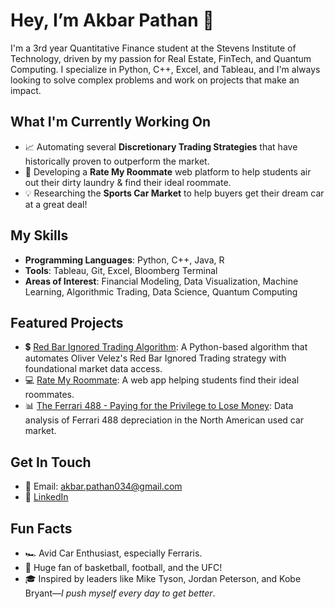 # Hey, I’m Akbar Pathan 👋

I'm a 3rd year Quantitative Finance student at the Stevens Institute of Technology, driven by my passion for Real Estate, FinTech, and Quantum Computing. I specialize in Python, C++, Excel, and Tableau, and I'm always looking to solve complex problems and work on projects that make an impact.

## What I'm Currently Working On
- 📈 Automating several **Discretionary Trading Strategies** that have historically proven to outperform the market.
- 🚀 Developing a **Rate My Roommate** web platform to help students air out their dirty laundry & find their ideal roommate.
- 💡 Researching the **Sports Car Market** to help buyers get their dream car at a great deal!

## My Skills
- **Programming Languages**: Python, C++, Java, R
- **Tools**: Tableau, Git, Excel, Bloomberg Terminal
- **Areas of Interest**: Financial Modeling, Data Visualization, Machine Learning, Algorithmic Trading, Data Science, Quantum Computing

## Featured Projects
- 💲 [Red Bar Ignored Trading Algorithm](https://github.com/yourusername/yourproject): A Python-based algorithm that automates Oliver Velez's Red Bar Ignored Trading strategy with foundational market data access.
- 💻 [Rate My Roommate](https://github.com/yourusername/yourproject): A web app helping students find their ideal roommates.
- 📊 [The Ferrari 488 - Paying for the Privilege to Lose Money](https://github.com/yourusername/yourproject): Data analysis of Ferrari 488 depreciation in the North American used car market.


## Get In Touch
- 📧 Email: akbar.pathan034@gmail.com
- 💼 [LinkedIn](https://www.linkedin.com/in/akbarpathan/)

## Fun Facts
- 🏎️ Avid Car Enthusiast, especially Ferraris.
- 🏀 Huge fan of basketball, football, and the UFC!
- 🎓 Inspired by leaders like Mike Tyson, Jordan Peterson, and Kobe Bryant—*I push myself every day to get better*.
